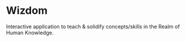 # Wizdom
Interactive application to teach &amp; solidify concepts/skills in the Realm of Human Knowledge.
